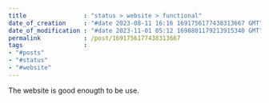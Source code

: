 ```yaml
---
title                : "status > website > functional"
date_of_creation     : "#date 2023-08-11 16:16 1691756177438313667 GMT"
date_of_modification : "#date 2023-11-01 05:12 1698801179213915340 GMT"
permalink            : /post/1691756177438313667
tags                 : 
- "#posts"
- "#status"
- "#website"
---
```


The website is good enougth to be use.